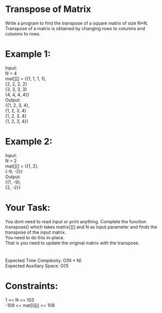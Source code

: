 # Transpose of Matrix

Write a program to find the transpose of a square matrix of size N*N. Transpose of a matrix is obtained by changing rows to columns and columns to rows.

# Example 1:

Input:  
N = 4  
mat[][] = {{1, 1, 1, 1},  
           {2, 2, 2, 2}  
           {3, 3, 3, 3}  
           {4, 4, 4, 4}}  
Output:   
{{1, 2, 3, 4},  
 {1, 2, 3, 4}  
 {1, 2, 3, 4}  
 {1, 2, 3, 4}}   

# Example 2:

Input:  
N = 2  
mat[][] = {{1, 2},  
           {-9, -2}}  
Output:  
{{1, -9},   
 {2, -2}}  

# Your Task:
You dont need to read input or print anything. Complete the function transpose() which takes matrix[][] and N as input parameter and finds the transpose of the input matrix.  
You need to do this in-place.  
That is you need to update the original matrix with the transpose. 

#
Expected Time Complexity: O(N * N)  
Expected Auxiliary Space: O(1)

# Constraints:
1 <= N <= 103  
-109 <= mat[i][j] <= 109
